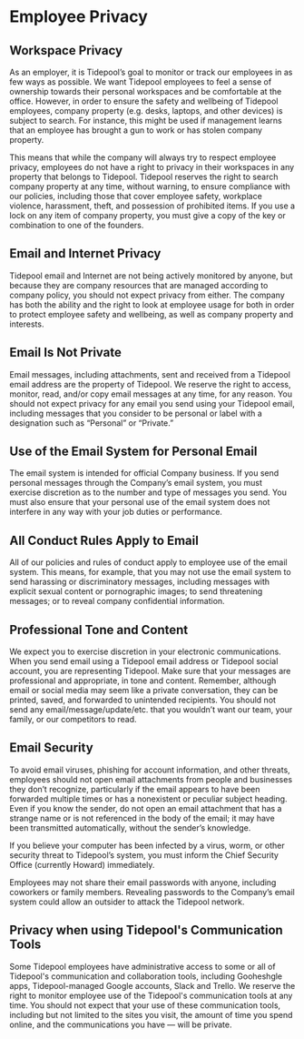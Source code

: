 # Employee Privacy

## Workspace Privacy

As an employer, it is Tidepool’s goal to monitor or track our employees in as few ways as possible. We want Tidepool employees to feel a sense of ownership towards their personal workspaces and be comfortable at the office. However, in order to ensure the safety and wellbeing of Tidepool employees, company property (e.g. desks, laptops, and other devices) is subject to search. For instance, this might be used if management learns that an employee has brought a gun to work or has stolen company property.

This means that while the company will always try to respect employee privacy, employees do not have a right to privacy in their workspaces in any property that belongs to Tidepool. Tidepool reserves the right to search company property at any time, without warning, to ensure compliance with our policies, including those that cover employee safety, workplace violence, harassment, theft, and possession of prohibited items. If you use a lock on any item of company property, you must give a copy of the key or combination to one of the founders.

## Email and Internet Privacy

Tidepool email and Internet are not being actively monitored by anyone, but because they are company resources that are managed according to company policy, you should not expect privacy from either. The company has both the ability and the right to look at employee usage for both in order to protect employee safety and wellbeing, as well as company property and interests.

## Email Is Not Private

Email messages, including attachments, sent and received from a Tidepool email address are the property of Tidepool. We reserve the right to access, monitor, read, and/or copy email messages at any time, for any reason. You should not expect privacy for any email you send using your Tidepool email, including messages that you consider to be personal or label with a designation such as “Personal” or “Private.”

## Use of the Email System for Personal Email

The email system is intended for official Company business. If you send personal messages through the Company’s email system, you must exercise discretion as to the number and type of messages you send. You must also ensure that your personal use of the email system does not interfere in any way with your job duties or performance.

## All Conduct Rules Apply to Email

All of our policies and rules of conduct apply to employee use of the email system. This means, for example, that you may not use the email system to send harassing or discriminatory messages, including messages with explicit sexual content or pornographic images; to send threatening messages; or to reveal company confidential information.

## Professional Tone and Content

We expect you to exercise discretion in your electronic communications. When you send email using a Tidepool email address or Tidepool social account, you are representing Tidepool. Make sure that your messages are professional and appropriate, in tone and content. Remember, although email or social media may seem like a private conversation, they can be printed, saved, and forwarded to unintended recipients. You should not send any email/message/update/etc. that you wouldn’t want our team, your family, or our competitors to read.

## Email Security

To avoid email viruses, phishing for account information, and other threats, employees should not open email attachments from people and businesses they don’t recognize, particularly if the email appears to have been forwarded multiple times or has a nonexistent or peculiar subject heading. Even if you know the sender, do not open an email attachment that has a strange name or is not referenced in the body of the email; it may have been transmitted automatically, without the sender’s knowledge.

If you believe your computer has been infected by a virus, worm, or other security threat to Tidepool’s system, you must inform the Chief Security Office (currently Howard) immediately.

Employees may not share their email passwords with anyone, including coworkers or family members. Revealing passwords to the Company’s email system could allow an outsider to attack the Tidepool network.

## Privacy when using Tidepool's Communication Tools

Some Tidepool employees have administrative access to some or all of Tidepool's communication and collaboration tools, including Gooheshgle apps, Tidepool-managed Google accounts, Slack and Trello. We reserve the right to monitor employee use of the Tidepool's communication tools at any time. You should not expect that your use of these communication tools, including but not limited to the sites you visit, the amount of time you spend online, and the communications you have — will be private.

